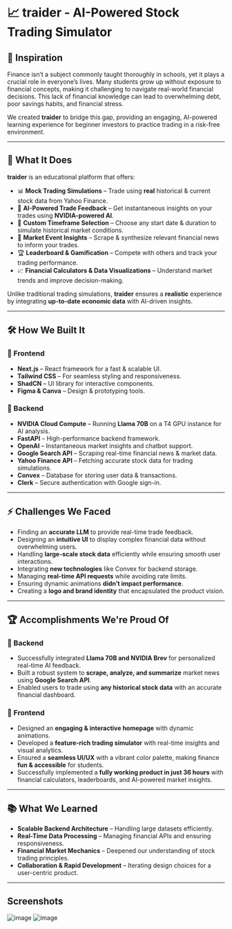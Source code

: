 # 📈 traider - AI-Powered Stock Trading Simulator

## 🚀 Inspiration  
Finance isn’t a subject commonly taught thoroughly in schools, yet it plays a crucial role in everyone’s lives. Many students grow up without exposure to financial concepts, making it challenging to navigate real-world financial decisions. This lack of financial knowledge can lead to overwhelming debt, poor savings habits, and financial stress.  

We created **traider** to bridge this gap, providing an engaging, AI-powered learning experience for beginner investors to practice trading in a risk-free environment.  

---

## 🎯 What It Does  
**traider** is an educational platform that offers:  

- 📊 **Mock Trading Simulations** – Trade using **real** historical & current stock data from Yahoo Finance.  
- 🤖 **AI-Powered Trade Feedback** – Get instantaneous insights on your trades using **NVIDIA-powered AI**.  
- 📅 **Custom Timeframe Selection** – Choose any start date & duration to simulate historical market conditions.  
- 📰 **Market Event Insights** – Scrape & synthesize relevant financial news to inform your trades.  
- 🏆 **Leaderboard & Gamification** – Compete with others and track your trading performance.  
- 📈 **Financial Calculators & Data Visualizations** – Understand market trends and improve decision-making.  

Unlike traditional trading simulations, **traider** ensures a **realistic** experience by integrating **up-to-date economic data** with AI-driven insights.  

---

## 🛠️ How We Built It  
### 🔹 Frontend  
- **Next.js** – React framework for a fast & scalable UI.  
- **Tailwind CSS** – For seamless styling and responsiveness.  
- **ShadCN** – UI library for interactive components.  
- **Figma & Canva** – Design & prototyping tools.  

### 🔹 Backend  
- **NVIDIA Cloud Compute** – Running **Llama 70B** on a T4 GPU instance for AI analysis.  
- **FastAPI** – High-performance backend framework.  
- **OpenAI** – Instantaneous market insights and chatbot support.  
- **Google Search API** – Scraping real-time financial news & market data.  
- **Yahoo Finance API** – Fetching accurate stock data for trading simulations.  
- **Convex** – Database for storing user data & transactions.  
- **Clerk** – Secure authentication with Google sign-in.  

---

## ⚡ Challenges We Faced  
- Finding an **accurate LLM** to provide real-time trade feedback.  
- Designing an **intuitive UI** to display complex financial data without overwhelming users.  
- Handling **large-scale stock data** efficiently while ensuring smooth user interactions.  
- Integrating **new technologies** like Convex for backend storage.  
- Managing **real-time API requests** while avoiding rate limits.  
- Ensuring dynamic animations **didn’t impact performance**.  
- Creating a **logo and brand identity** that encapsulated the product vision.  

---

## 🏆 Accomplishments We're Proud Of  
### 🔹 Backend  
- Successfully integrated **Llama 70B and NVIDIA Brev** for personalized real-time AI feedback.  
- Built a robust system to **scrape, analyze, and summarize** market news using **Google Search API**.  
- Enabled users to trade using **any historical stock data** with an accurate financial dashboard.  

### 🔹 Frontend  
- Designed an **engaging & interactive homepage** with dynamic animations.  
- Developed a **feature-rich trading simulator** with real-time insights and visual analytics.  
- Ensured a **seamless UI/UX** with a vibrant color palette, making finance **fun & accessible** for students.  
- Successfully implemented a **fully working product in just 36 hours** with financial calculators, leaderboards, and AI-powered market insights.  

---

## 📚 What We Learned  
- **Scalable Backend Architecture** – Handling large datasets efficiently.  
- **Real-Time Data Processing** – Managing financial APIs and ensuring responsiveness.  
- **Financial Market Mechanics** – Deepened our understanding of stock trading principles.  
- **Collaboration & Rapid Development** – Iterating design choices for a user-centric product.  

---
## Screenshots
![image](https://github.com/user-attachments/assets/6130bbbe-776c-4c00-a901-3e43c6684e36)
![image](https://github.com/user-attachments/assets/46d866d7-dc41-4405-83ad-c7bb2ad005b6)

